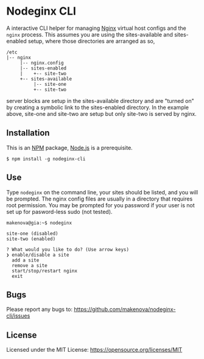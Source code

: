 # Nodeginx CLI

A interactive CLI helper for managing [Nginx](https://www.nginx.com) virtual
host configs and the `nginx` process. This assumes you are using the
sites-available and sites-enabled setup, where those directories are arranged as
so,

```
/etc
|-- nginx
     |-- nginx.config
     |-- sites-enabled
     |    +-- site-two
     +-- sites-available
          |-- site-one
          +-- site-two
```

server blocks are setup in the sites-available directory and are "turned on"
by creating a symbolic link to the sites-enabled directory. In the example
above, site-one and site-two are setup but only site-two is served by nginx.

## Installation

This is an [NPM](https://www.npmjs.com) package, [Node.js](https://nodejs.org/en/)
is a prerequisite.

```
$ npm install -g nodeginx-cli
```

## Use

Type `nodeginx` on the command line, your sites should be listed, and you
will be prompted. The nginx config files are usually in a directory that
requires root permission. You may be prompted for you password if your user is
not set up for pasword-less sudo (not tested).

```
makenova@gia:~$ nodeginx

site-one (disabled)
site-two (enabled)

? What would you like to do? (Use arrow keys)
❯ enable/disable a site
  add a site
  remove a site
  start/stop/restart nginx
  exit
```
## Bugs
Please report any bugs to: <https://github.com/makenova/nodeginx-cli/issues>

## License

Licensed under the MIT License: <https://opensource.org/licenses/MIT>

